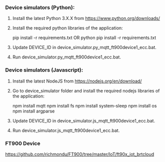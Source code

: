 ### Device simulators (Python):


1. Install the latest Python 3.X.X from https://www.python.org/downloads/

2. Install the required python libraries of the application:

   pip install -r requirements.txt OR python pip install -r requirements.txt

3. Update DEVICE_ID in device_simulator.py_mqtt_ft900device1_ecc.bat.

4. Run device_simulator.py_mqtt_ft900device1_ecc.bat.


### Device simulators (Javascript):

1. Install the latest NodeJS from https://nodejs.org/en/download/

2. Go to device_simulator folder and install the required nodejs libraries of the application:

    npm install mqtt
    npm install fs
    npm install system-sleep
    npm install os
    npm install argparse

3. Update DEVICE_ID in device_simulator.js_mqtt_ft900device1_ecc.bat.

4. Run device_simulator.js_mqtt_ft900device1_ecc.bat.


### FT900 Device

https://github.com/richmondu/FT900/tree/master/IoT/ft90x_iot_brtcloud

